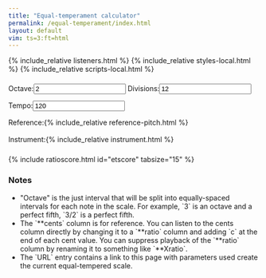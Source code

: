 ```yaml
---
title: "Equal-temperament calculator"
permalink: /equal-temperament/index.html
layout: default
vim: ts=3:ft=html
---
```


{% include_relative listeners.html %}
{% include_relative styles-local.html %}
{% include_relative scripts-local.html %}

<div style="line-height:34px;">
	<nobr><label for="octave">Octave:</label><input id="octave" value="2"></nobr>
	<nobr><label for="divisions">Divisions:</label><input id="divisions" value="12"></nobr>
	<nobr><label for="tempo">Tempo:</label><input id="tempo" value="120"></nobr>
	<nobr><label for="reference">Reference:</label>{% include_relative reference-pitch.html %}</nobr>
	<nobr><label for="instrument">Instrument:</label>{% include_relative instrument.html %}</nobr>
</div>

<!--
<span class="link" onclick="copyUrl(); alert('Link copied to clipboard');">copy link</span>
-->

{% include ratioscore.html id="etscore" tabsize="15" %}
<script type="application/x-ratioscore" id="etscore">
</script>


<h3> Notes </h3>

<ul>

<li markdown="1">
"Octave" is the just interval that will be split into equally-spaced
intervals for each note in the scale. For example, `3` is an octave and a
perfect fifth, `3/2` is a perfect fifth.
</li>

<li markdown="1"> 
The `**cents` column is for reference.  You can listen to
the cents column directly by changing it to a `**ratio` column and
adding `c` at the end of each cent value.  You can suppress
playback of the `**ratio` column by renaming it to something
like `**Xratio`.
</li>

<li markdown="1">
The `URL` entry contains a link to this page with parameters
used create the current equal-tempered scale.
</li>

</ul>

